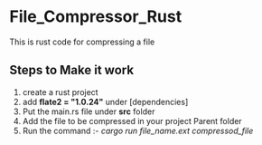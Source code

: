 # File_Compressor_Rust

This is rust code for compressing a file

## Steps to Make it work

1. create a rust project
2. add **flate2 = "1.0.24"** under [dependencies]
3. Put the main.rs file under **src** folder
4. Add the file to be compressed in your project Parent folder
5. Run the command :-  *cargo run file_name.ext compressod_file*

